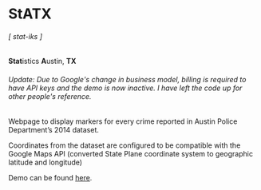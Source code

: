 # StATX
###### [ stat-iks ]
**Stat**istics **A**ustin, **TX**
###### Update: Due to Google's change in business model, billing is required to have API keys and the demo is now inactive. I have left the code up for other people's reference.

Webpage to display markers for every crime reported in Austin Police Department’s 2014 dataset.

Coordinates from the dataset are configured to be compatible with the Google Maps API
(converted State Plane coordinate system to geographic latitude and longitude)

Demo can be found [here](github.com/lee-pham/StATX).
